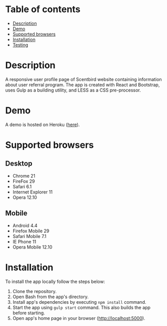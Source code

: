 # Table of contents
* [Description](#description)
* [Demo](#demo)
* [Supported browsers](#supported-browsers)
* [Installation](#installation)
* [Testing](#testing)

# Description
A responsive user profile page of Scentbird website containing information about user referral program.
The app is created with React and Bootstrap, uses Gulp as a building utility, and LESS as a CSS pre-processor.

# Demo
A demo is hosted on Heroku ([here](https://scentbird.herokuapp.com/#/home)).

# Supported browsers

## Desktop
* Chrome 21
* FireFox 29
* Safari 6.1
* Internet Explorer 11
* Opera 12.10

## Mobile
* Android 4.4
* Firefox Mobile 29
* Safari Mobile 7.1
* IE Phone 11
* Opera Mobile 12.10

# Installation
To install the app locally follow the steps below:

1. Clone the repository.
2. Open Bash from the app's directory.
3. Install app's dependencies by executing `npm install` command.
4. Start the app using `gulp start` command. This also builds the app before starting.
5. Open app's home page in your browser ([http://localhost:5000](http://localhost:5000)).
